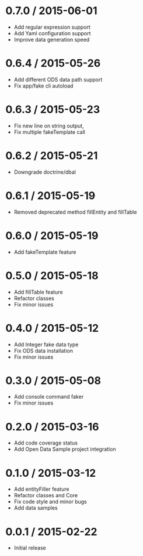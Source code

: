 0.7.0 / 2015-06-01
==================
  * Add regular expression support
  * Add Yaml configuration support
  * Improve data generation speed

0.6.4 / 2015-05-26
==================
  * Add different ODS data path support
  * Fix app/fake cli autoload

0.6.3 / 2015-05-23
==================
  * Fix new line on string output,
  * Fix multiple fakeTemplate call

0.6.2 / 2015-05-21
==================
  * Downgrade doctrine/dbal

0.6.1 / 2015-05-19
==================
  * Removed deprecated method fillEntity and fillTable

0.6.0 / 2015-05-19
==================
  * Add fakeTemplate feature

0.5.0 / 2015-05-18
==================
  * Add fillTable feature
  * Refactor classes
  * Fix minor issues

0.4.0 / 2015-05-12
==================
  * Add Integer fake data type
  * Fix ODS data installation
  * Fix minor issues

0.3.0 / 2015-05-08
==================
  * Add console command faker
  * Fix minor issues

0.2.0 / 2015-03-16
==================
  * Add code coverage status
  * Add Open Data Sample project integration

0.1.0 / 2015-03-12
================== 
  * Add entityFiller feature
  * Refactor classes and Core
  * Fix code style and minor bugs 
  * Add data samples

0.0.1 / 2015-02-22 
================== 
  * Initial release
